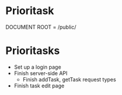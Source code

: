 # Prioritask #

DOCUMENT ROOT = /public/

# Prioritasks #

 * Set up a login page
 * Finish server-side API
	- Finish addTask, getTask request types
 * Finish task edit page

